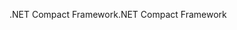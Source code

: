 <span data-ttu-id="ff65b-101">.NET Compact Framework</span><span class="sxs-lookup"><span data-stu-id="ff65b-101">.NET Compact Framework</span></span>